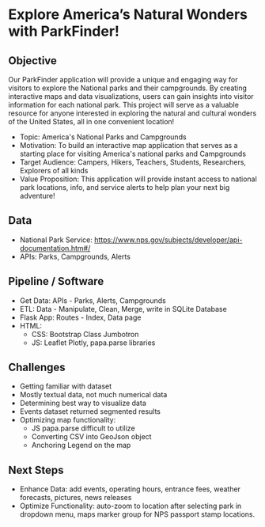 # Explore America’s Natural Wonders with ParkFinder! 

## Objective

Our ParkFinder application will provide a unique and engaging way for visitors to explore the National parks and their campgrounds. By creating interactive maps and data visualizations, users can gain insights into visitor information for each national park. This project will serve as a valuable resource for anyone interested in exploring the natural and cultural wonders of the United States, all in one convenient location!

- Topic: America's National Parks and Campgrounds
- Motivation: To build an interactive map application that serves as a starting place for visiting America's national parks and Campgrounds
- Target Audience: Campers, Hikers, Teachers, Students, Researchers, Explorers of all kinds
- Value Proposition: This application will provide instant access to national park locations, info, and service alerts to help plan your next big adventure!

## Data

- National Park Service: https://www.nps.gov/subjects/developer/api-documentation.htm#/
- APIs: Parks, Campgrounds, Alerts

## Pipeline / Software

- Get Data: APIs - Parks, Alerts, Campgrounds
- ETL: Data - Manipulate, Clean, Merge, write in SQLite Database
- Flask App: Routes - Index, Data page
- HTML:
  -  CSS: Bootstrap Class Jumbotron 
  -  JS: Leaflet Plotly, papa.parse libraries

## Challenges

- Getting familiar with dataset
- Mostly textual data, not much numerical data
- Determining best way to visualize data
- Events dataset returned segmented results
- Optimizing map functionality:
  - JS papa.parse difficult to utilize 
  - Converting CSV into GeoJson object
  - Anchoring Legend on the map

## Next Steps

- Enhance Data: add events, operating hours, entrance fees, weather forecasts, pictures, news releases
- Optimize Functionality: auto-zoom to location after selecting park in dropdown menu, maps marker group for NPS passport stamp locations.




